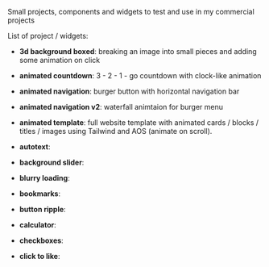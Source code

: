 Small projects, components and widgets to test and use in my commercial projects


List of project / widgets:

- **3d background boxed**: breaking an image into small pieces and adding some animation on click

- **animated countdown**: 3 - 2 - 1 - go countdown with clock-like animation

- **animated navigation**: burger button with horizontal navigation bar

- **animated navigation v2**: waterfall animtaion for burger menu

- **animated template**: full website template with animated cards / blocks / titles / images using Tailwind and AOS (animate on scroll).

- **autotext**: 
- **background slider**: 
- **blurry loading**: 
- **bookmarks**: 
- **button ripple**: 
- **calculator**: 
- **checkboxes**: 
- **click to like**: 
